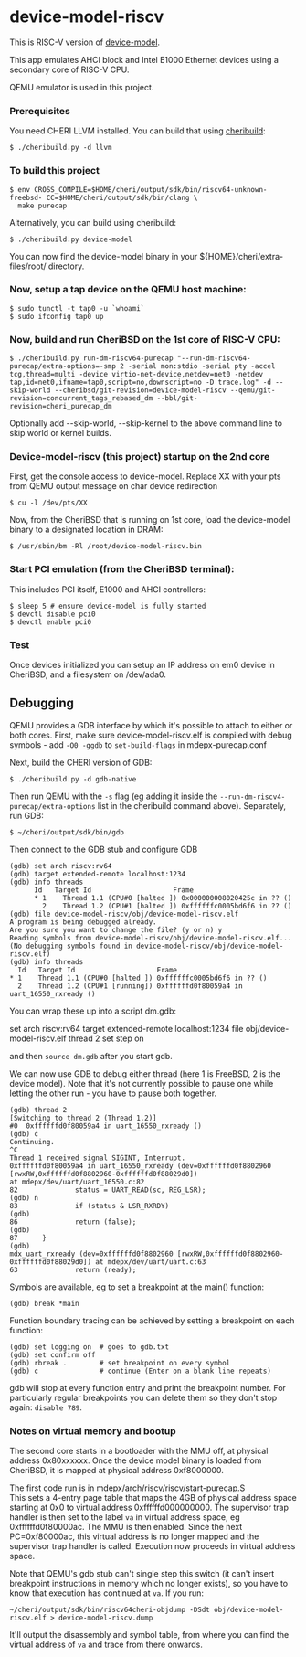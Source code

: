 # device-model-riscv

This is RISC-V version of [device-model](https://github.com/CTSRD-CHERI/device-model).

This app emulates AHCI block and Intel E1000 Ethernet devices using a secondary core of RISC-V CPU.

QEMU emulator is used in this project.

### Prerequisites

You need CHERI LLVM installed.  You can build that using [cheribuild](https://github.com/CTSRD-CHERI/cheribuild):

    $ ./cheribuild.py -d llvm

### To build this project

    $ env CROSS_COMPILE=$HOME/cheri/output/sdk/bin/riscv64-unknown-freebsd- CC=$HOME/cheri/output/sdk/bin/clang \
      make purecap

Alternatively, you can build using cheribuild:

    $ ./cheribuild.py device-model

You can now find the device-model binary in your ${HOME}/cheri/extra-files/root/ directory.

### Now, setup a tap device on the QEMU host machine:

    $ sudo tunctl -t tap0 -u `whoami`
    $ sudo ifconfig tap0 up

### Now, build and run CheriBSD on the 1st core of RISC-V CPU:
    $ ./cheribuild.py run-dm-riscv64-purecap "--run-dm-riscv64-purecap/extra-options=-smp 2 -serial mon:stdio -serial pty -accel tcg,thread=multi -device virtio-net-device,netdev=net0 -netdev tap,id=net0,ifname=tap0,script=no,downscript=no -D trace.log" -d --skip-world --cheribsd/git-revision=device-model-riscv --qemu/git-revision=concurrent_tags_rebased_dm --bbl/git-revision=cheri_purecap_dm

Optionally add --skip-world, --skip-kernel to the above command line to skip world or kernel builds.

### Device-model-riscv (this project) startup on the 2nd core

First, get the console access to device-model. Replace XX with your pts from QEMU output message on char device redirection

    $ cu -l /dev/pts/XX

Now, from the CheriBSD that is running on 1st core, load the device-model binary to a designated location in DRAM:

    $ /usr/sbin/bm -Rl /root/device-model-riscv.bin

### Start PCI emulation (from the CheriBSD terminal):

This includes PCI itself, E1000 and AHCI controllers:

    $ sleep 5 # ensure device-model is fully started
    $ devctl disable pci0
    $ devctl enable pci0

### Test

Once devices initialized you can setup an IP address on em0 device in CheriBSD, and a filesystem on /dev/ada0.

## Debugging

QEMU provides a GDB interface by which it's possible to attach to either or
both cores.  First, make sure device-model-riscv.elf is compiled with debug
symbols - add `-O0 -ggdb` to `set-build-flags` in mdepx-purecap.conf

Next, build the CHERI version of GDB:

    $ ./cheribuild.py -d gdb-native

Then run QEMU with the `-s` flag (eg adding it inside the
`--run-dm-riscv4-purecap/extra-options` list in the cheribuild command
above).  Separately, run GDB:

    $ ~/cheri/output/sdk/bin/gdb

Then connect to the GDB stub and configure GDB

    (gdb) set arch riscv:rv64
    (gdb) target extended-remote localhost:1234
    (gdb) info threads
          Id   Target Id                    Frame 
          * 1    Thread 1.1 (CPU#0 [halted ]) 0x000000008020425c in ?? ()
            2    Thread 1.2 (CPU#1 [halted ]) 0xffffffc0005bd6f6 in ?? ()
    (gdb) file device-model-riscv/obj/device-model-riscv.elf
    A program is being debugged already.
    Are you sure you want to change the file? (y or n) y
    Reading symbols from device-model-riscv/obj/device-model-riscv.elf...
    (No debugging symbols found in device-model-riscv/obj/device-model-riscv.elf)
    (gdb) info threads
      Id   Target Id                    Frame
    * 1    Thread 1.1 (CPU#0 [halted ]) 0xffffffc0005bd6f6 in ?? ()
      2    Thread 1.2 (CPU#1 [running]) 0xffffffd0f80059a4 in uart_16550_rxready ()

You can wrap these up into a script dm.gdb:

   set arch riscv:rv64
   target extended-remote localhost:1234
   file obj/device-model-riscv.elf
   thread 2
   set step on

and then `source dm.gdb` after you start gdb.

We can now use GDB to debug either thread (here 1 is FreeBSD, 2 is the
device model).  Note that it's not currently possible to pause one while
letting the other run - you have to pause both together.

    (gdb) thread 2
    [Switching to thread 2 (Thread 1.2)]
    #0  0xffffffd0f80059a4 in uart_16550_rxready ()
    (gdb) c
    Continuing.
    ^C
    Thread 1 received signal SIGINT, Interrupt.
    0xffffffd0f80059a4 in uart_16550_rxready (dev=0xffffffd0f8802960 [rwxRW,0xffffffd0f8802960-0xffffffd0f88029d0])                                                           at mdepx/dev/uart/uart_16550.c:82
    82              status = UART_READ(sc, REG_LSR);
    (gdb) n
    83              if (status & LSR_RXRDY)
    (gdb)
    86              return (false);
    (gdb)
    87      }
    (gdb)
    mdx_uart_rxready (dev=0xffffffd0f8802960 [rwxRW,0xffffffd0f8802960-0xffffffd0f88029d0]) at mdepx/dev/uart/uart.c:63                                                   63              return (ready);

Symbols are available, eg to set a breakpoint at the main() function:

    (gdb) break *main

Function boundary tracing can be achieved by setting a breakpoint on each
function:

    (gdb) set logging on  # goes to gdb.txt
    (gdb) set confirm off
    (gdb) rbreak .        # set breakpoint on every symbol
    (gdb) c               # continue (Enter on a blank line repeats)

gdb will stop at every function entry and print the breakpoint number.  For
particularly regular breakpoints you can delete them so they don't stop
again: `disable 789`.

### Notes on virtual memory and bootup

The second core starts in a bootloader with the MMU off, at physical address
0x80xxxxxx.  Once the device model binary is loaded from CheriBSD, it is mapped at
physical address 0xf8000000.

The first code run is in
mdepx/arch/riscv/riscv/start-purecap.S  
This sets a 4-entry page table that maps the 4GB of physical
address space starting at 0x0 to virtual address 0xffffffd000000000.  The
supervisor trap handler is then set to the label `va` in virtual address
space, eg 0xffffffd0f80000ac.  The MMU is then enabled.  Since the next
PC=0xf80000ac, this virtual address is no longer mapped and the supervisor
trap handler is called.  Execution now proceeds in virtual address space.

Note that QEMU's gdb stub can't single step this switch (it can't insert
breakpoint instructions in memory which no longer exists), so you have to know that
execution has continued at `va`.  If you run:

    ~/cheri/output/sdk/bin/riscv64cheri-objdump -DSdt obj/device-model-riscv.elf > device-model-riscv.dump

It'll output the disassembly and symbol table, from where you can find the
virtual address of `va` and trace from there onwards.
